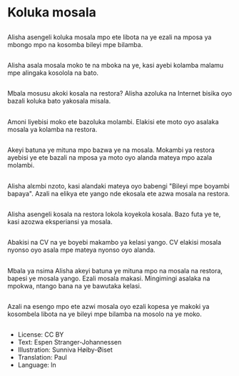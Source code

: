 # Koluka mosala

##
Alisha asengeli koluka mosala mpo ete libota na ye ezali na mposa ya mbongo mpo na kosomba bileyi mpe bilamba.

##
Alisha asala mosala moko te na mboka na ye, kasi ayebi kolamba malamu mpe alingaka kosolola na bato.

##
Mbala mosusu akoki kosala na restora? Alisha azoluka na Internet bisika oyo bazali koluka bato yakosala misala.

##
Amoni liyebisi moko ete bazoluka molambi. Elakisi ete moto oyo asalaka mosala ya kolamba na restora.

##
Akeyi batuna ye mituna mpo bazwa ye na mosala. Mokambi ya restora ayebisi ye ete bazali na mposa ya moto oyo alanda mateya mpo azala molambi.

##
Alisha alɛmbi nzoto, kasi alandaki mateya oyo babengi "Bileyi mpe boyambi bapaya". Azali na elikya ete yango nde ekosala ete azwa mosala na restora.

##
Alisha asengeli kosala na restora lokola koyekola kosala. Bazo futa ye te, kasi azozwa eksperiansi ya mosala.

##
Abakisi na CV na ye boyebi makambo ya kelasi yango. CV elakisi mosala nyonso oyo asala mpe mateya nyonso oyo alanda.

##
Mbala ya nsima Alisha akeyi batuna ye mituna mpo na mosala na restora, bapesi ye mosala yango. Ezali mosala makasi. Mingimingi asalaka na mpokwa, ntango bana na ye bawutaka kelasi.

##
Azali na esengo mpo ete azwi mosala oyo ezali kopesa ye makoki ya kosombela libota na ye bileyi mpe bilamba na mosolo na ye moko.

##
* License: CC BY
* Text: Espen Stranger-Johannessen
* Illustration: Sunniva Høiby-Øiset
* Translation: Paul
* Language: ln

